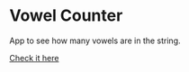 # Vowel Counter
 App to see how many vowels are in the string.
 
  [Check it here](https://vittokm.github.io/vowel-counter/)

